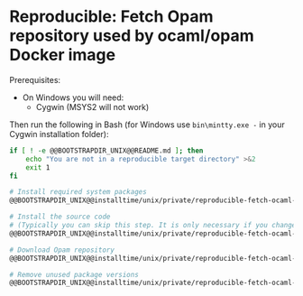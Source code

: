 # Reproducible: Fetch Opam repository used by ocaml/opam Docker image

Prerequisites:
* On Windows you will need:
  * Cygwin (MSYS2 will not work)

Then run the following in Bash (for Windows use `bin\mintty.exe -` in your Cygwin installation folder):

```bash
if [ ! -e @@BOOTSTRAPDIR_UNIX@@README.md ]; then
    echo "You are not in a reproducible target directory" >&2
    exit 1
fi

# Install required system packages
@@BOOTSTRAPDIR_UNIX@@installtime/unix/private/reproducible-fetch-ocaml-opam-repo-0-system.sh

# Install the source code
# (Typically you can skip this step. It is only necessary if you changed any of these scripts or don't have a complete reproducible directory)
@@BOOTSTRAPDIR_UNIX@@installtime/unix/private/reproducible-fetch-ocaml-opam-repo-1-setup-noargs.sh

# Download Opam repository
@@BOOTSTRAPDIR_UNIX@@installtime/unix/private/reproducible-fetch-ocaml-opam-repo-2-build-noargs.sh

# Remove unused package versions
@@BOOTSTRAPDIR_UNIX@@installtime/unix/private/reproducible-fetch-ocaml-opam-repo-9-trim-noargs.sh
```
